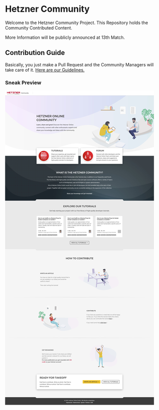 
# Hetzner Community

Welcome to the Hetzner Community Project. This Repository holds the Community Contributed Content.

More Information will be publicly announced at 13th Match.


## Contribution Guide 

Basically, you just make a Pull Request and the Community Managers will take care of it.
[Here are our Guidelines.](./ContributionGuidelines.md)

### Sneak Preview

![Preview](assets/Hetzner_Community_Screens.jpg)

